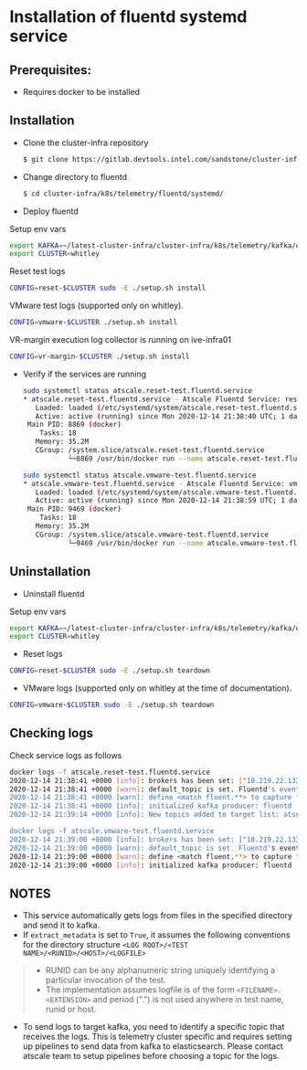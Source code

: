 # Installation of fluentd systemd service

## Prerequisites:

* Requires docker to be installed

## Installation

* Clone the cluster-infra repository
  ```bash
  $ git clone https://gitlab.devtools.intel.com/sandstone/cluster-infra
  ```

* Change directory to fluentd
  ```bash
  $ cd cluster-infra/k8s/telemetry/fluentd/systemd/
  ```

* Deploy fluentd

Setup env vars

```bash
export KAFKA=~/latest-cluster-infra/cluster-infra/k8s/telemetry/kafka/out/whitley/cp-helm-charts/charts/cp-kafka/endpoints.yaml
export CLUSTER=whitley
```
  
Reset test logs
```bash
CONFIG=reset-$CLUSTER sudo -E ./setup.sh install
```

VMware test logs (supported only on whitley). 
```bash
CONFIG=vmware-$CLUSTER ./setup.sh install
```
VR-margin execution log collector is running on ive-infra01
```bash
CONFIG=vr-margin-$CLUSTER ./setup.sh install
```

* Verify if the services are running
    
    ```bash
    sudo systemctl status atscale.reset-test.fluentd.service
    * atscale.reset-test.fluentd.service - Atscale Fluentd Service: reset-test
       Loaded: loaded (/etc/systemd/system/atscale.reset-test.fluentd.service; enabled; vendor preset: disabled)
       Active: active (running) since Mon 2020-12-14 21:38:40 UTC; 1 day 2h ago
     Main PID: 8869 (docker)
        Tasks: 18
       Memory: 35.2M
       CGroup: /system.slice/atscale.reset-test.fluentd.service
               └─8869 /usr/bin/docker run --name atscale.reset-test.fluentd.service --entrypoint=/run.sh -v /var/log/reset_tests:/var/log/reset_tests:rw -v /etc/atscale/fluentd/reset-test:/etc/fluent/config.d:...
   
    sudo systemctl status atscale.vmware-test.fluentd.service
    * atscale.vmware-test.fluentd.service - Atscale Fluentd Service: vmware-test
       Loaded: loaded (/etc/systemd/system/atscale.vmware-test.fluentd.service; enabled; vendor preset: disabled)
       Active: active (running) since Mon 2020-12-14 21:38:59 UTC; 1 day 2h ago
     Main PID: 9469 (docker)
        Tasks: 18
       Memory: 35.2M
       CGroup: /system.slice/atscale.vmware-test.fluentd.service
               └─9469 /usr/bin/docker run --name atscale.vmware-test.fluentd.service --entrypoint=/run.sh -v /var/local/common/vmware/systemlogs:/var/local/common/vmware/systemlogs:rw -v /etc/atscale/fluentd/v...
    ```


## Uninstallation

* Uninstall fluentd

Setup env vars

```bash
export KAFKA=~/latest-cluster-infra/cluster-infra/k8s/telemetry/kafka/out/whitley/cp-helm-charts/charts/cp-kafka/endpoints.yaml
export CLUSTER=whitley
```

- Reset logs

```bash
CONFIG=reset-$CLUSTER sudo -E ./setup.sh teardown
```
    
- VMware logs (supported only on whitley at the time of documentation). 

```bash
CONFIG=vmware-$CLUSTER sudo -E ./setup.sh teardown
```

## Checking logs
  
Check service logs as follows
```bash
docker logs -f atscale.reset-test.fluentd.service 
2020-12-14 21:38:41 +0000 [info]: brokers has been set: ["10.219.22.133:31090"]
2020-12-14 21:38:41 +0000 [warn]: default_topic is set. Fluentd's event tag is not used for topic
2020-12-14 21:38:41 +0000 [warn]: define <match fluent.**> to capture fluentd logs in top level is deprecated. Use <label @FLUENT_LOG> instead
2020-12-14 21:38:41 +0000 [info]: initialized kafka producer: fluentd
2020-12-14 21:39:14 +0000 [info]: New topics added to target list: atscale-other

docker logs -f atscale.vmware-test.fluentd.service  
2020-12-14 21:39:00 +0000 [info]: brokers has been set: ["10.219.22.133:31090"]
2020-12-14 21:39:00 +0000 [warn]: default_topic is set. Fluentd's event tag is not used for topic
2020-12-14 21:39:00 +0000 [warn]: define <match fluent.**> to capture fluentd logs in top level is deprecated. Use <label @FLUENT_LOG> instead
2020-12-14 21:39:00 +0000 [info]: initialized kafka producer: fluentd
```

## NOTES
* This service automatically gets logs from files in the specified directory and send it to kafka. 
* If `extract_metadata` is set to `True`, it assumes the following conventions for the directory structure `<LOG ROOT>/<TEST NAME>/<RUNID>/<HOST>/<LOGFILE>`
> * RUNID can be any alphanumeric string uniquely identifying a particular invocation of the test.
> * The implementation assumes logfile is of the form `<FILENAME>.<EXTENSION>` and period (".") is not used anywhere in test name, runid or host.
* To send logs to target kafka, you need to identify a specific topic that receives the logs. This is telemetry cluster specific and requires setting up pipelines to send data from kafka to elasticsearch. Please contact atscale team to setup pipelines before choosing a topic for the logs.
